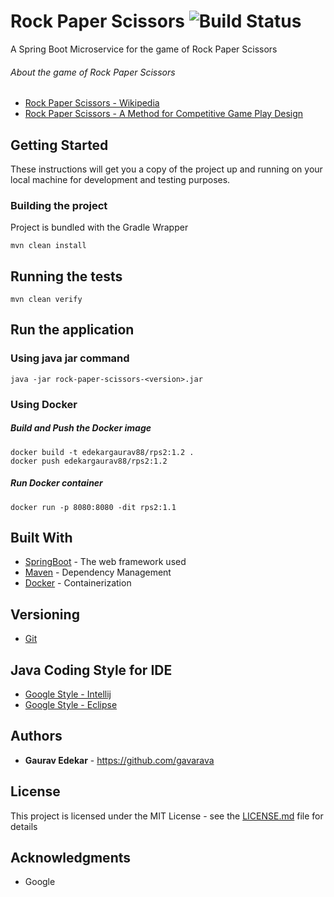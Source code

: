 # Rock Paper Scissors           ![Build Status](https://github.com/gavarava/rock-paper-scissors-2/actions/workflows/maven.yml/badge.svg)
A Spring Boot Microservice for the game of Rock Paper Scissors
###### About the game of Rock Paper Scissors
* [Rock Paper Scissors - Wikipedia ](https://en.wikipedia.org/wiki/Rock%E2%80%93paper%E2%80%93scissors)
* [Rock Paper Scissors - A Method for Competitive Game Play Design](http://www.gamasutra.com/view/feature/1733/rock_paper_scissors__a_method_for_.php)
## Getting Started
These instructions will get you a copy of the project up and running on your local machine for development and testing purposes.

### Building the project
Project is bundled with the Gradle Wrapper
```
mvn clean install
```


## Running the tests
```
mvn clean verify
```

## Run the application
### Using java jar command
```
java -jar rock-paper-scissors-<version>.jar
```
### Using Docker
##### Build and Push the Docker image
```
docker build -t edekargaurav88/rps2:1.2 .
docker push edekargaurav88/rps2:1.2
```
##### Run Docker container
```
docker run -p 8080:8080 -dit rps2:1.1
```

## Built With
* [SpringBoot](http://spring.io/projects/spring-boot) - The web framework used
* [Maven](https://maven.apache.org/) - Dependency Management
* [Docker](https://www.docker.com/) - Containerization

## Versioning
* [Git](https://git-scm.com/)

## Java Coding Style for IDE
* [Google Style - Intellij](https://github.com/google/styleguide/blob/gh-pages/intellij-java-google-style.xml)
* [Google Style - Eclipse](https://github.com/google/styleguide/blob/gh-pages/eclipse-java-google-style.xml)

## Authors
* **Gaurav Edekar** - https://github.com/gavarava

## License
This project is licensed under the MIT License - see the [LICENSE.md](LICENSE.md) file for details

## Acknowledgments
* Google
